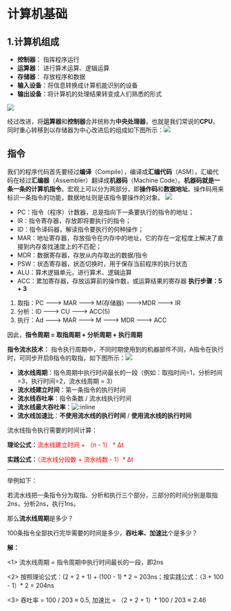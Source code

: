 # 计算机基础
## 1.计算机组成

* **控制器**：    指挥程序运行
* **运算器**：    进行算术运算、逻辑运算
* **存储器**：    存放程序和数据
* **输入设备**：将信息转换成计算机能识别的设备
* **输出设备**：将计算机的处理结果转变成人们熟悉的形式

<img class="f-cover" src="../assets/imgs/computer/计算机组成.png" />

经过改进，将**运算器**和**控制器**合并统称为**中央处理器**，也就是我们常说的**CPU**，同时重心转移到以存储器为中心改进后的组成如下图所示：![](../assets/imgs/computer/计算机组成2.jpg)

## 指令

我们的程序代码首先要经过**编译**（Compile），编译成**汇编代码**（ASM），汇编代码在经过**汇编器**（Assembler）翻译成**机器码**（Machine Code）。**机器码就是一条一条的计算机指令**。宏观上可以分为两部分，即**操作码**和**数据地址**。操作码用来标识一条指令的功能，数据地址则是该指令要操作的对象。
![](../assets/imgs/computer/指令的执行过程.jpg)

* PC：指令（程序）计数器，总是指向下一条要执行的指令的地址；
* IR：指令寄存器，存放即将要执行的指令；
* ID：指令译码器，解读指令要执行的何种操作；
* MAR：地址寄存器，存放指令在内存中的地址，它的存在一定程度上解决了直接到内存查找速度上的不匹配；
* MDR：数据寄存器，存放从内存取出的数据/指令
* PSW：状态寄存器，状态切换时，用于保存当前程序的执行状态
* ALU：算术逻辑单元，进行算术、逻辑运算
* ACC：累加寄存器，存放运算前的操作数，或运算结果的寄存器
**执行步骤：5 + 3**

1. 取指：PC ---> MAR ---> M(存储器) --->MDR ---> IR
2. 分析：ID ---> CU ---> ACC(5)
3. 执行：Ad ---> MAR ---> M ---> MDR ---> ACC

因此，**指令周期 = 取指周期 + 分析周期 + 执行周期**

**指令流水技术：** 指令执行周期中，不同时期使用到的机器部件不同，A指令在执行时，可同步开启B指令的取指，如下图所示：![](../assets//imgs/computer/流水线时间建立.jpg)

* **流水线周期**：指令周期中执行时间最长的一段（例如：取指时间=1，分析时间=3，执行时间=2，流水线周期 = 3） 
* **流水线建立时间**：第一条指令的执行时间
* **流水线吞吐率**：指令条数 / 流水线执行时间
* **流水线最大吞吐率**：![:inline](../assets/imgs/computer/流水线最大吞吐率.png)
* **流水线加速比**：**不使用流水线的执行时间** / **使用流水线的执行时间**

流水线指令执行需要的时间计算：

**理论公式：**<span style="color:red">流水线建立时间 + （n - 1） * ∆t</span>

**实践公式：**<span style="color:red">（流水线分段数 + 流水线数 - 1）* ∆t</span>

---

举例如下：

若流水线把一条指令分为取指、分析和执行三个部分，三部分的时间分别是取指2ns，分析2ns，执行1ns。

那么**流水线周期**是多少？

100条指令全部执行完毕需要的时间是多少，**吞吐率、加速比**个是多少？

**解：**

 <1> 流水线周期 = 指令周期中执行时间最长的一段，即2ns

 <2> 按照理论公式：(2 + 2 + 1) + (100 - 1) * 2 = 203ns；按实践公式：（3 + 100 - 1）* 2 = 204ns

 <3> 吞吐率 = 100 / 203 ≈ 0.5, 加速比 = （2 + 2 + 1）* 100 / 203 ≈ 2.46

